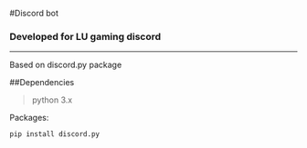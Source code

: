 #Discord bot
### Developed for LU gaming discord

-------------------------

Based on discord.py package

##Dependencies
>python 3.x

Packages:
``` 
pip install discord.py
```
